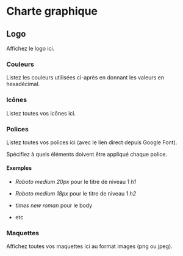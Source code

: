 # Charte graphique

## Logo

Affichez le logo ici.

### Couleurs

Listez les couleurs utilisées ci-après en donnant les valeurs en hexadécimal.

### Icônes

Listez toutes vos icônes ici.

### Polices

Listez toutes vos polices ici (avec le lien direct depuis Google Font).

Spécifiez à quels éléments doivent être appliqué chaque police.

#### Exemples

- *Roboto medium 20px* pour le titre de niveau 1 *h1*

- *Roboto medium 18px* pour le titre de niveau 1 *h2*

- *times new roman* pour le body

- etc

### Maquettes

Affichez toutes vos maquettes ici au format images (png ou jpeg).
